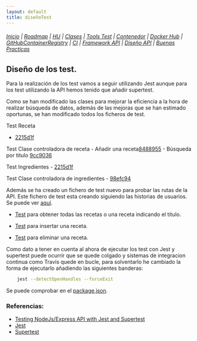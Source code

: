```yaml
---
layout: default
title: diseñoTest
---
```


###### [Inicio](./) | [Roadmap](./Roadmap.html) | [HU](./hu.html) | [Clases](./clases_desarrolladas) | [Tools Test](./aserciones_sis_pruebas.html) | [Contenedor](./contenedor.html) | [Docker Hub](./docker_hub.html) | [GitHubContainerRegistry](./githubcontainerregistry.html) | [CI](./ci.html) | [Framework API](./frameworkAPI.html) | [Diseño API](./diseñoAPI.html) | [Buenas Practicas](./bnpracticas.html)  


## Diseño de los test.

Para la realización de los test vamos a seguir utilizando Jest aunque para los test utilizando la API hemos tenido que añadir supertest.

Como se han modificado las clases para mejorar la eficiencia a la hora de realizar búsqueda de datos, además de las mejoras que se han estimado oportunas, se han modificado todos los ficheros de test.

Test Receta
- [2215d1f](https://github.com/cr13/RecetaCoctel/commit/2215d1f1a5cd41bb5825e012fb20ca145383b162)

Test Clase controladora de receta
    - Añadir una receta[8488955](https://github.com/cr13/RecetaCoctel/commit/8488955afc22ceb0efe83a11b6be3a64d9fdb2d9)
    - Búsqueda por titulo [9cc9036](https://github.com/cr13/RecetaCoctel/commit/9cc9036ed153fc032520e32a709f87c241ea9471)

Test Ingredientes
    - [2215d1f ](https://github.com/cr13/RecetaCoctel/commit/8af3cd95097fbeabca1ba40becba7b512bb76bf4#diff-944456afa8b87a27520cc9bb37b45391c6c68777cbd9f48e3dd062a32dcd7490)

Test Clase controladora de ingredientes
    - [98efc94 ](https://github.com/cr13/RecetaCoctel/commit/98efc9427a050e118167b255ea6dc494b9107006)

<a name="testapi"></a>

Además se ha creado un fichero de test nuevo para probar las rutas de la API. Este fichero de test esta creando siguiendo las historias de usuarios. Se puede ver [aquí](https://github.com/cr13/RecetaCoctel/blob/main/src/test/api_recetas.test.js).

- [Test](https://github.com/cr13/RecetaCoctel/commit/13983100f7bad9e1059c1c05727ca79d613bfac9#diff-1cb874bc84f73e86571a31380a17bb4d34d62e3b505ac18dd693d563889a9f20) para obtener todas las recetas o una receta indicando el titulo.


- [Test](https://github.com/cr13/RecetaCoctel/commit/1a707312068fce26ab52f22c1d9c7cab29677039#diff-1cb874bc84f73e86571a31380a17bb4d34d62e3b505ac18dd693d563889a9f20) para insertar una receta.


- [Test](https://github.com/cr13/RecetaCoctel/commit/7e9c96d28fc5121404458ebc64d31c45fdbf0367#diff-1cb874bc84f73e86571a31380a17bb4d34d62e3b505ac18dd693d563889a9f20) para eliminar una receta.


Como dato a tener en cuenta al ahora de ejecutar los test con Jest y supertest puede ocurrir que se quede colgado y sistemas de integracion continua como Travis quede en bucle, para solventarlo he cambiado la forma de ejecutarlo añadiendo las siguientes banderas:

```bash
    jest --detectOpenHandles --forceExit
```

Se puede comprobar en el [package.json](https://github.com/cr13/RecetaCoctel/blob/main/package-lock.json).



### Referencias:
- [Testing NodeJs/Express API with Jest and Supertest](https://dev.to/nedsoft/testing-nodejs-express-api-with-jest-and-supertest-1km6)
- [Jest](https://jestjs.io/docs/en/getting-started)
- [Supertest](https://www.npmjs.com/package/supertest)
